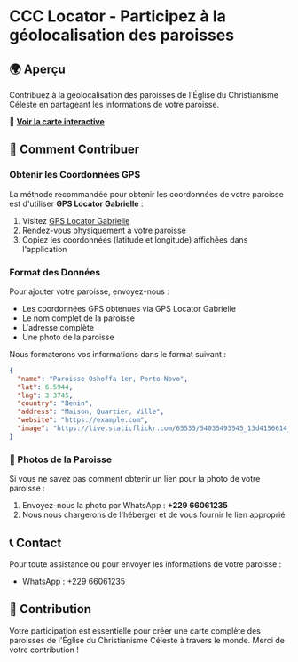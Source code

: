 # CCC Locator - Participez à la géolocalisation des paroisses

## 🌍 Aperçu
Contribuez à la géolocalisation des paroisses de l'Église du Christianisme Céleste en partageant les informations de votre paroisse.

🔗 **[Voir la carte interactive](https://isaacgounton.github.io/ccclocator/)**

## 📝 Comment Contribuer

### Obtenir les Coordonnées GPS
La méthode recommandée pour obtenir les coordonnées de votre paroisse est d'utiliser **GPS Locator Gabrielle** :

1. Visitez [GPS Locator Gabrielle](https://locatorgabrielle.web.app/)
2. Rendez-vous physiquement à votre paroisse
3. Copiez les coordonnées (latitude et longitude) affichées dans l'application

### Format des Données
Pour ajouter votre paroisse, envoyez-nous :
- Les coordonnées GPS obtenues via GPS Locator Gabrielle
- Le nom complet de la paroisse
- L'adresse complète
- Une photo de la paroisse

Nous formaterons vos informations dans le format suivant :

```json
{
  "name": "Paroisse Oshoffa 1er, Porto-Novo",
  "lat": 6.5944,
  "lng": 3.3745,
  "country": "Benin",
  "address": "Maison, Quartier, Ville",
  "website": "https://example.com",
  "image": "https://live.staticflickr.com/65535/54035493545_13d4156614_h.jpg"
}
```

### 📸 Photos de la Paroisse

Si vous ne savez pas comment obtenir un lien pour la photo de votre paroisse :
1. Envoyez-nous la photo par WhatsApp : **+229 66061235**
2. Nous nous chargerons de l'héberger et de vous fournir le lien approprié

## 📞 Contact

Pour toute assistance ou pour envoyer les informations de votre paroisse :
- WhatsApp : +229 66061235

## 🤝 Contribution

Votre participation est essentielle pour créer une carte complète des paroisses de l'Église du Christianisme Céleste à travers le monde. Merci de votre contribution !
